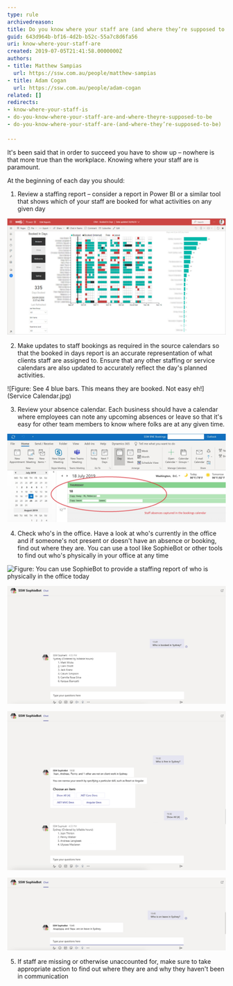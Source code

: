 ```yaml
---
type: rule
archivedreason: 
title: Do you know where your staff are (and where they’re supposed to be)?
guid: 643d964b-bf16-4d2b-b52c-55a7c8d6fa56
uri: know-where-your-staff-are
created: 2019-07-05T21:41:58.0000000Z
authors:
- title: Matthew Sampias
  url: https://ssw.com.au/people/matthew-sampias
- title: Adam Cogan
  url: https://ssw.com.au/people/adam-cogan
related: []
redirects:
- know-where-your-staff-is
- do-you-know-where-your-staff-are-and-where-theyre-supposed-to-be
- do-you-know-where-your-staff-are-(and-where-they’re-supposed-to-be)

---
```


It's been said that in order to succeed you have to show up – nowhere is that more true than the workplace. Knowing where your staff are is paramount.

<!--endintro-->

At the beginning of each day you should:

1. Review a staffing report – consider a report in Power BI or a similar tool that shows which of your staff are booked for what activities on any given day 
      
![Figure: Green is booked, Black is booked for internal work, and Red is leave](BookedInDays.jpg)  

2. Make updates to staff bookings as required in the source calendars so that the booked in days report is an accurate representation of what clients staff are assigned to. Ensure that any other staffing or service calendars are also updated to accurately reflect the day's planned activities.
      
![Figure: See 4 blue bars. This means they are booked. Not easy eh!](Service Calendar.jpg)  

3. Review your absence calendar. Each business should have a calendar where employees can note any upcoming absences or leave so that it's easy for other team members to know where folks are at any given time. 
      
![Figure: Here are the 2 people on leave](absences.jpg)  

4. Check who's in the office. Have a look at who's currently in the office and if someone's not present or doesn't have an absence or booking, find out where they are. You can use a tool like SophieBot or other tools to find out who's physically in your office at any time 
      
![Figure: You can use 
            SophieBot to provide a staffing report of who is physically in the office today](SophieBot.jpg)  

![Figure: SSW SophieBot to answer “Who is booked? [ANSWER: 6 people]](SophieBot-booked.jpg)  

![Figure: SSW SophieBot to answer “Who is free? [ANSWER: 4 people]](SophieBot-free.jpg)  

![Figure: SSW SophieBot to answer “Who is on leave? [ANSWER: 2 people]](SophieBot-leave.jpg)  

5. If staff are missing or otherwise unaccounted for, make sure to take appropriate action to find out where they are and why they haven't been in communication
